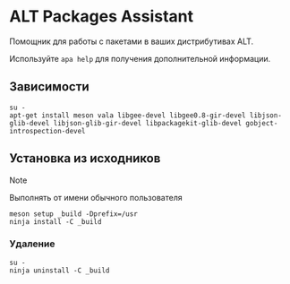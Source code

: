 # ALT Packages Assistant

Помощник для работы с пакетами в ваших дистрибутивах ALT.

Используйте `apa help` для получения дополнительной информации.

## Зависимости

```shell
su -
apt-get install meson vala libgee-devel libgee0.8-gir-devel libjson-glib-devel libjson-glib-gir-devel libpackagekit-glib-devel gobject-introspection-devel
```

## Установка из исходников

> [!NOTE]
> Выполнять от имени обычного пользователя
```shell
meson setup _build -Dprefix=/usr
ninja install -C _build
```

### Удаление

```shell
su -
ninja uninstall -C _build
```
